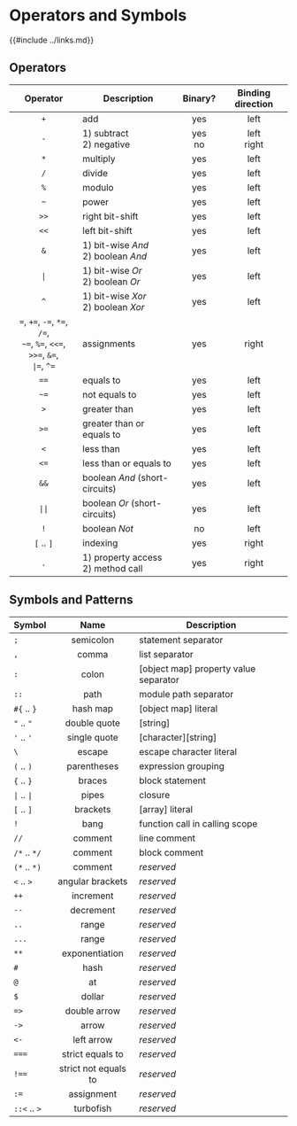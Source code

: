 Operators and Symbols
====================

{{#include ../links.md}}


Operators
---------

|                                          Operator                                           | Description                            |  Binary?   | Binding direction |
| :-----------------------------------------------------------------------------------------: | -------------------------------------- | :--------: | :---------------: |
|                                             `+`                                             | add                                    |    yes     |       left        |
|                                             `-`                                             | 1) subtract<br/>2) negative            | yes<br/>no |  left<br/>right   |
|                                             `*`                                             | multiply                               |    yes     |       left        |
|                                             `/`                                             | divide                                 |    yes     |       left        |
|                                             `%`                                             | modulo                                 |    yes     |       left        |
|                                             `~`                                             | power                                  |    yes     |       left        |
|                                            `>>`                                             | right bit-shift                        |    yes     |       left        |
|                                            `<<`                                             | left bit-shift                         |    yes     |       left        |
|                                             `&`                                             | 1) bit-wise _And_<br/>2) boolean _And_ |    yes     |       left        |
|                                       <code>\|</code>                                       | 1) bit-wise _Or_<br/>2) boolean _Or_   |    yes     |       left        |
|                                             `^`                                             | 1) bit-wise _Xor_<br/>2) boolean _Xor_ |    yes     |       left        |
| `=`, `+=`, `-=`, `*=`, `/=`,<br/>`~=`, `%=`, `<<=`, `>>=`, `&=`,<br/><code>\|=</code>, `^=` | assignments                            |    yes     |       right       |
|                                            `==`                                             | equals to                              |    yes     |       left        |
|                                            `~=`                                             | not equals to                          |    yes     |       left        |
|                                             `>`                                             | greater than                           |    yes     |       left        |
|                                            `>=`                                             | greater than or equals to              |    yes     |       left        |
|                                             `<`                                             | less than                              |    yes     |       left        |
|                                            `<=`                                             | less than or equals to                 |    yes     |       left        |
|                                            `&&`                                             | boolean _And_ (short-circuits)         |    yes     |       left        |
|                                      <code>\|\|</code>                                      | boolean _Or_ (short-circuits)          |    yes     |       left        |
|                                             `!`                                             | boolean _Not_                          |     no     |       left        |
|                                         `[` .. `]`                                          | indexing                               |    yes     |       right       |
|                                             `.`                                             | 1) property access<br/>2) method call  |    yes     |       right       |


Symbols and Patterns
--------------------

| Symbol                             |         Name         | Description                           |
| ---------------------------------- | :------------------: | ------------------------------------- |
| `;`                                |      semicolon       | statement separator                   |
| `,`                                |        comma         | list separator                        |
| `:`                                |        colon         | [object map] property value separator |
| `::`                               |         path         | module path separator                 |
| `#{` .. `}`                        |       hash map       | [object map] literal                  |
| `"` .. `"`                         |     double quote     | [string]                              |
| `'` .. `'`                         |     single quote     | [character][string]                   |
| `\`                                |        escape        | escape character literal              |
| `(` .. `)`                         |     parentheses      | expression grouping                   |
| `{` .. `}`                         |        braces        | block statement                       |
| <code>\|</code> .. <code>\|</code> |        pipes         | closure                               |
| `[` .. `]`                         |       brackets       | [array] literal                       |
| `!`                                |         bang         | function call in calling scope        |
| `//`                               |       comment        | line comment                          |
| `/*` .. `*/`                       |       comment        | block comment                         |
| `(*` .. `*)`                       |       comment        | _reserved_                            |
| `<` .. `>`                         |   angular brackets   | _reserved_                            |
| `++`                               |      increment       | _reserved_                            |
| `--`                               |      decrement       | _reserved_                            |
| `..`                               |        range         | _reserved_                            |
| `...`                              |        range         | _reserved_                            |
| `**`                               |    exponentiation    | _reserved_                            |
| `#`                                |         hash         | _reserved_                            |
| `@`                                |          at          | _reserved_                            |
| `$`                                |        dollar        | _reserved_                            |
| `=>`                               |     double arrow     | _reserved_                            |
| `->`                               |        arrow         | _reserved_                            |
| `<-`                               |      left arrow      | _reserved_                            |
| `===`                              |   strict equals to   | _reserved_                            |
| `!==`                              | strict not equals to | _reserved_                            |
| `:=`                               |      assignment      | _reserved_                            |
| `::<` .. `>`                       |      turbofish       | _reserved_                            |
